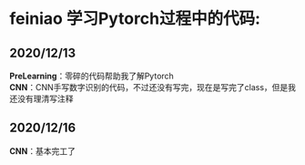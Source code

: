 # feiniao  学习Pytorch过程中的代码:  
## 2020/12/13  
**PreLearning**：零碎的代码帮助我了解Pytorch   
**CNN**：CNN手写数字识别的代码，不过还没有写完，现在是写完了class，但是我还没有理清写注释    
## 2020/12/16   
**CNN**：基本完工了    
